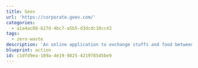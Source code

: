 ```yaml
---
title: Geev
url: 'https://corporate.geev.com/'
categories:
  - a1a4ac88-627d-4bc7-a5b5-d3dcdc10cc43
tags:
  - zero-waste
description: 'An online application to exchange stuffs and food between people. Easily discuss, meet and give a second life to objects and food.  The more you give the more people trust you when you want to get something.'
blueprint: action
id: c1dfd9ea-189a-4e19-9825-421978545be9
---
```

